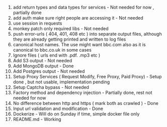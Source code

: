 1) add return types and data types for services - Not needed for now , partially done
2) add auth make sure right people are accessing it - Not needed
3) use session in requests
4) monkey patch only required libs - Not needed
5) push error-urls ( 404, 401, 408 etc ) into separate output files, although they are already getting printed and written to log files
6) canonical host names. The use might want bbc.com also as it is canonical to bbc.co.uk in some cases
7) Ignore files ( urls end with .pdf. .mp3 etc )
8) Add S3 output - Not needed
9) Add MongoDB output - Done
10) Add Postgres output - Not needed
11) Setup Proxy Services ( Request Modify, Free Proxy, Paid Proxy) - Setup done , but not usable, implementation pending
12) Setup Captcha bypass - Not needed
13) Factory method and dependency injection - Partially done, rest not needed for now
14) No difference between http and https ( mark both as crawled ) - Done
15) Input url validation and modification - Done
16) Dockerize - Will do on Sunday if time, simple docker file only
17) README.md - Working